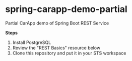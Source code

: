 # spring-carapp-demo-partial
Partial CarApp demo of Spring Boot REST Service

<b>Steps</b>
1. Install PostgreSQL
2. Review the "REST Basics" resource below
3. Clone this repository and put it in your STS workspace
